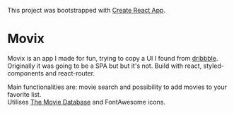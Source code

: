 This project was bootstrapped with [Create React App](https://github.com/facebookincubator/create-react-app).

# Movix

Movix is an app I made for fun, trying to copy a UI I found from [dribbble](https://dribbble.com/shots/5092314-Movie-website-single-page). Originally it was going to be a SPA but but it's not. Build with react, styled-components and react-router.

Main functionalities are: movie search and possibility to add movies to your favorite list.  
Utilises [The Movie Database](https://developers.themoviedb.org/) and FontAwesome icons.
